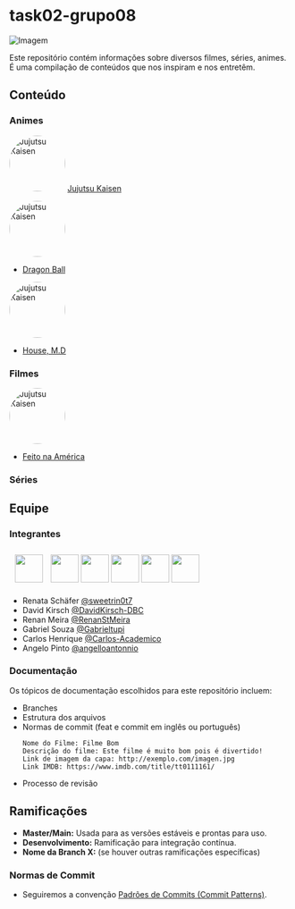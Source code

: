 # task02-grupo08

![Imagem](https://encrypted-tbn0.gstatic.com/images?q=tbn:ANd9GcS1NnKp3I3UolDBIW9igCS4H84HY3Mk5LoaXoPr8Hrm7bfKU2NJsEfg9jbUD6PE2Febhuo&usqp=CAU)

Este repositório contém informações sobre diversos filmes, séries, animes. É uma compilação de conteúdos que nos inspiram e nos entretêm.

## Conteúdo

### Animes
<img src="https://static.wikia.nocookie.net/dublagem/images/5/5e/JujutsuK_Poster1.png/revision/latest?cb=20210220124602&path-prefix=pt-br" alt="Jujutsu Kaisen" width="100" height="100" style="border-radius: 50%;">   [Jujutsu Kaisen](https://www.crunchyroll.com/pt-br/series/GRDV0019R/jujutsu-kaisen)

<img src="https://static.wikia.nocookie.net/dublagem/images/5/5e/JujutsuK_Poster1.png/revision/latest?cb=20210220124602&path-prefix=pt-br" alt="Jujutsu Kaisen" width="100" height="100" style="border-radius: 50%;">
<br>

- [Dragon Ball](https://www.crunchyroll.com/pt-br/series/G8DHV7W21/dragon-ball)

<img src="https://static.wikia.nocookie.net/dublagem/images/5/5e/JujutsuK_Poster1.png/revision/latest?cb=20210220124602&path-prefix=pt-br" alt="Jujutsu Kaisen" width="100" height="100" style="border-radius: 50%;">
<br>

- [House, M.D](https://pt.wikipedia.org/wiki/House,_M.D)

### Filmes
<img src="https://static.wikia.nocookie.net/dublagem/images/5/5e/JujutsuK_Poster1.png/revision/latest?cb=20210220124602&path-prefix=pt-br" alt="Jujutsu Kaisen" width="100" height="100" style="border-radius: 50%;">
<br>

- [Feito na América](https://www.adorocinema.com/filmes/filme-227043/)

### Séries


## Equipe

### Integrantes
[//]: contributor-faces
<!-- ALL-CONTRIBUTORS-LIST:START - Do not remove or modify this section -->
<!-- prettier-ignore-start -->
<!-- markdownlint-disable -->
 <a href="https://github.com/Sweetrin0t7"><img src="https://avatars.githubusercontent.com/u/83096934?v=4" width="50" height="50" alt="" style="margin:10"/></a>
 <a href="https://github.com/DavidKirsch-DBC"><img src="https://avatars.githubusercontent.com/u/153624310?v=4" width="50" height="50" alt=""/></a>
 <a href="https://github.com/RenanStMeira"><img src="https://avatars.githubusercontent.com/u/122182644?v=4" width="50" height="50" alt=""/></a>
 <a href="https://github.com/Gabrieltupi"><img src="https://avatars.githubusercontent.com/u/115324992?v=4" width="50" height="50" alt=""/></a>
 <a href="https://github.com/Carlos-Academico"><img src="https://img001.prntscr.com/file/img001/psrwtRRqQBONMOIUl1Bgkw.png" width="50" height="50" alt=""/></a>
 <a href="https://github.com/angelloantonnio/t"><img src="https://avatars.githubusercontent.com/u/92066140?v=4" width="50" height="50" alt=""/></a>
<!-- markdownlint-restore -->
<!-- prettier-ignore-end -->

<!-- ALL-CONTRIBUTORS-LIST:END -->
- Renata Schäfer [@sweetrin0t7](https://github.com/Sweetrin0t7)
- David Kirsch [@DavidKirsch-DBC](https://github.com/DavidKirsch-DBC)
- Renan Meira [@RenanStMeira](https://github.com/RenanStMeira)
- Gabriel Souza [@Gabrieltupi](https://github.com/Gabrieltupi)
- Carlos Henrique [@Carlos-Academico](https://github.com/Carlos-Academico)
- Angelo Pinto [@angelloantonnio](https://github.com/angelloantonnio/)


### Documentação

Os tópicos de documentação escolhidos para este repositório incluem:
- Branches
- Estrutura dos arquivos
- Normas de commit (feat e commit em inglês ou português)
  ```
  Nome do Filme: Filme Bom
  Descrição do filme: Este filme é muito bom pois é divertido!
  Link de imagem da capa: http://exemplo.com/imagen.jpg
  Link IMDB: https://www.imdb.com/title/tt0111161/
  ```
- Processo de revisão

## Ramificações
- **Master/Main:** Usada para as versões estáveis e prontas para uso.
- **Desenvolvimento:** Ramificação para integração contínua.
- **Nome da Branch X:** (se houver outras ramificações específicas)

### Normas de Commit
- Seguiremos a convenção [Padrões de Commits (Commit Patterns)](https://dev.to/renatoadorno/padroes-de-commits-commit-patterns-41co).

